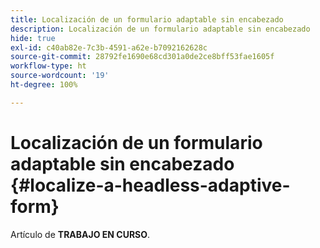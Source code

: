 ```yaml
---
title: Localización de un formulario adaptable sin encabezado
description: Localización de un formulario adaptable sin encabezado
hide: true
exl-id: c40ab82e-7c3b-4591-a62e-b7092162628c
source-git-commit: 28792fe1690e68cd301a0de2ce8bff53fae1605f
workflow-type: ht
source-wordcount: '19'
ht-degree: 100%

---
```


# Localización de un formulario adaptable sin encabezado {#localize-a-headless-adaptive-form}

<span class="preview"> Artículo de **TRABAJO EN CURSO**.</span>
